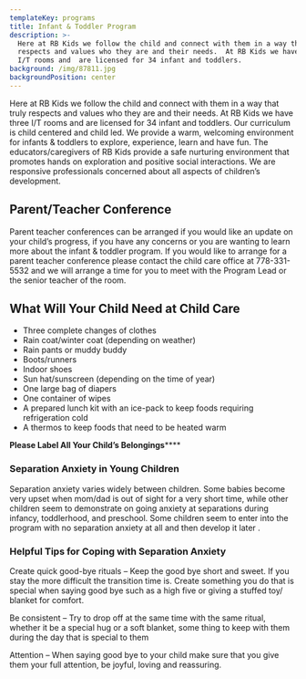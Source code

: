 ```yaml
---
templateKey: programs
title: Infant & Toddler Program
description: >-
  Here at RB Kids we follow the child and connect with them in a way that truly
  respects and values who they are and their needs.  At RB Kids we have three
  I/T rooms and  are licensed for 34 infant and toddlers.
background: /img/87811.jpg
backgroundPosition: center
---
```

Here at RB Kids we follow the child and connect with them in a way that truly respects and values who they are and their needs.  At RB Kids we have three I/T rooms and  are licensed for 34 infant and toddlers. Our curriculum is child centered and child led. We provide a warm, welcoming environment for infants & toddlers to explore, experience, learn and have fun.  The educators/caregivers of RB Kids provide a safe nurturing  environment that promotes  hands on exploration and positive social interactions.  We are responsive professionals concerned about all aspects of children’s development.

## Parent/Teacher Conference

Parent teacher conferences can be arranged if you would like an update on your child’s progress, if you have any concerns or you are wanting to learn more about the infant & toddler program. If you would like to arrange for a parent teacher conference please contact the child care office at  778-331-5532    and we will arrange a time for you to meet with the Program Lead or the senior teacher of the room.

## What Will Your Child Need at Child Care

* Three complete changes of clothes
* Rain coat/winter coat (depending on weather)
* Rain pants or muddy buddy
* Boots/runners
* Indoor shoes
* Sun hat/sunscreen (depending on the time of year)
* One  large bag of diapers
* One container of wipes
* A prepared lunch kit with an ice-pack to keep foods requiring refrigeration cold
* A thermos to keep foods that need to be heated warm

**Please Label All Your Child’s Belongings******

### Separation Anxiety in Young Children

Separation anxiety varies widely between children. Some babies become very upset when mom/dad is out of sight for a very short time, while other children seem to demonstrate on going anxiety at separations during infancy, toddlerhood, and preschool.  Some children seem to enter into the program with no separation anxiety at all and then develop it later .

### Helpful  Tips for Coping with Separation Anxiety

Create quick good-bye rituals – Keep the good bye short and sweet. If you stay the more difficult the transition time is. Create something you do that is special when saying good bye such as a high five or giving a stuffed toy/ blanket for comfort.

Be consistent – Try to drop off at the same time with the same ritual, whether it be a special hug or a soft blanket, some thing to keep with them during the day that is special to them

Attention – When saying good bye to your child make sure that you give them your full attention, be joyful, loving and reassuring.
